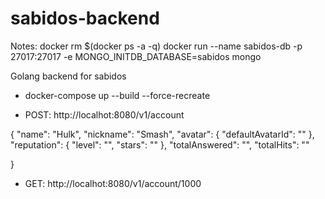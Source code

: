 # sabidos-backend
Notes:
docker rm $(docker ps -a -q)
docker run --name sabidos-db  -p 27017:27017    -e MONGO_INITDB_DATABASE=sabidos    mongo

Golang backend for sabidos

 - docker-compose up --build --force-recreate

 - POST: http://localhot:8080/v1/account

 {
        "name": "Hulk",
        "nickname": "Smash",
        "avatar": {
            "defaultAvatarId": ""
        },
        "reputation": {
            "level": "",
            "stars": ""
        },
        "totalAnswered": "",
        "totalHits": ""
    
}

- GET: http://localhot:8080/v1/account/1000
